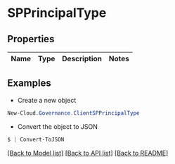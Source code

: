 # SPPrincipalType
## Properties

Name | Type | Description | Notes
------------ | ------------- | ------------- | -------------

## Examples

- Create a new object
```powershell
New-Cloud.Governance.ClientSPPrincipalType 
```

- Convert the object to JSON
```powershell
$ | Convert-ToJSON
```


[[Back to Model list]](../README.md#documentation-for-models) [[Back to API list]](../README.md#documentation-for-api-endpoints) [[Back to README]](../README.md)

